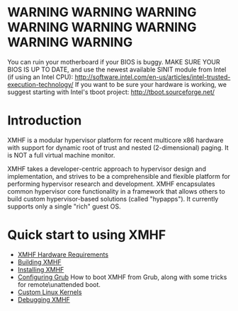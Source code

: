 WARNING WARNING WARNING WARNING WARNING WARNING WARNING WARNING
===============================================================

You can ruin your motherboard if your BIOS is
buggy. MAKE SURE YOUR BIOS IS UP TO DATE, and use the newest available
SINIT module from Intel (if using an Intel CPU):
<http://software.intel.com/en-us/articles/intel-trusted-execution-technology/>
If you want to be sure your hardware is working, we suggest starting
with Intel's tboot project: <http://tboot.sourceforge.net/>

Introduction
============

XMHF is a modular hypervisor platform for recent multicore x86
hardware with support for dynamic root of trust and nested
(2-dimensional) paging.  It is NOT a full virtual machine monitor.

XMHF takes a developer-centric approach to hypervisor design and
implementation, and strives to be a comprehensible and flexible
platform for performing hypervisor research and development. XMHF
encapsulates common hypervisor core functionality in a framework that
allows others to build custom hypervisor-based solutions (called
"hypapps"). It currently supports only a single "rich" guest OS.

Quick start to using XMHF
=========================

* [XMHF Hardware Requirements](doc/hardware-requirements.md)
* [Building XMHF](doc/building-xmhf.md)
* [Installing XMHF](doc/installing-xmhf.md)
* [Configuring Grub](doc/configuring-grub.md) How to boot XMHF from
  Grub, along with some tricks for remote\unattended boot.
* [Custom Linux Kernels](doc/custom-linux-kernels.md)
* [Debugging XMHF](doc/debugging-xmhf.md)

